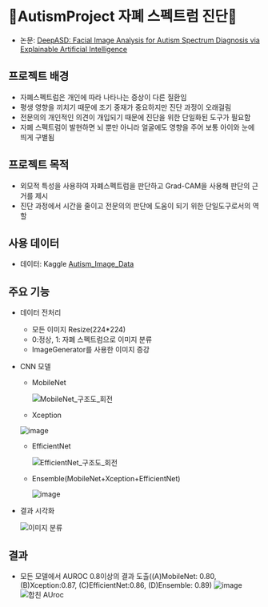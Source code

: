 # 👦AutismProject 자폐 스펙트럼 진단👧
- 논문: [DeepASD: Facial Image Analysis for Autism Spectrum Diagnosis via Explainable Artificial Intelligence](https://ieeexplore.ieee.org/abstract/document/10200203)

## 프로젝트 배경
- 자폐스펙트럼은 개인에 따라 나타나는 증상이 다른 질환임
- 평생 영향을 끼치기 때문에 조기 중재가 중요하지만 진단 과정이 오래걸림
- 전문의의 개인적인 의견이 개입되기 때문에 진단을 위한 단일화된 도구가 필요함
- 자폐 스펙트럼이 발현하면 뇌 뿐만 아니라 얼굴에도 영향을 주어 보통 아이와 눈에 띄게 구별됨

## 프로젝트 목적
- 외모적 특성을 사용하여 자폐스펙트럼을 판단하고 Grad-CAM을 사용해 판단의 근거를 제시
- 진단 과정에서 시간을 줄이고 전문의의 판단에 도움이 되기 위한 단일도구로서의 역할

## 사용 데이터
- 데이터: Kaggle [Autism_Image_Data](https://www.kaggle.com/datasets/cihan063/autism-image-data)

## 주요 기능
- 데이터 전처리
    - 모든 이미지 Resize(224*224)
    - 0:정상, 1: 자폐 스펙트럼으로 이미지 분류
    - ImageGenerator를 사용한 이미지 증강
- CNN 모델
  - MobileNet
    
    ![MobileNet_구조도_회전](https://github.com/user-attachments/assets/770408ac-25d7-4e6f-805c-8e6052de8871)
  
  - Xception
    
   ![image](https://github.com/user-attachments/assets/43d76e28-413c-49d2-bb00-3c7cd93d77f4)
  
  - EfficientNet
  
    ![EfficientNet_구조도_회전](https://github.com/user-attachments/assets/1e5ff93d-e689-4c8d-98fb-32eab22da029)
  
  - Ensemble(MobileNet+Xception+EfficientNet)

    ![image](https://github.com/user-attachments/assets/c34959d3-1135-4306-a764-a8659f8a496d)
- 결과 시각화

  ![이미지 분류](https://github.com/user-attachments/assets/d02f1b7d-f6f5-44b5-a3db-ef7f9518b167)
## 결과
- 모든 모델에서 AUROC 0.8이상의 결과 도출((A)MobileNet: 0.80, (B)Xception:0.87, (C)EfficientNet:0.86, (D)Ensemble: 0.89)
  ![image](https://github.com/user-attachments/assets/4173cb11-6207-4c09-a4fc-dc6441942ae2)
  ![합친 AUroc](https://github.com/user-attachments/assets/1d77ccfa-1f58-4b01-8ec6-d457d09465ff)

